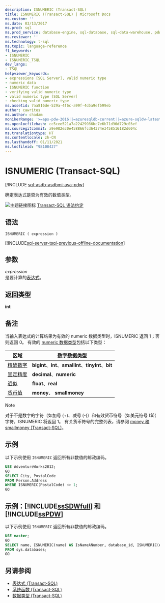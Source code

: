 ```yaml
---
description: ISNUMERIC (Transact-SQL)
title: ISNUMERIC (Transact-SQL) | Microsoft Docs
ms.custom: ''
ms.date: 03/13/2017
ms.prod: sql
ms.prod_service: database-engine, sql-database, sql-data-warehouse, pdw
ms.reviewer: ''
ms.technology: t-sql
ms.topic: language-reference
f1_keywords:
- ISNUMERIC
- ISNUMERIC_TSQL
dev_langs:
- TSQL
helpviewer_keywords:
- expressions [SQL Server], valid numeric type
- numeric data
- ISNUMERIC function
- verifying valid numeric type
- valid numeric type [SQL Server]
- checking valid numeric type
ms.assetid: 7aa816de-529a-4f6c-a99f-4d5a9ef599eb
author: cawrites
ms.author: chadam
monikerRange: '>=aps-pdw-2016||=azuresqldb-current||=azure-sqldw-latest||>=sql-server-2016||>=sql-server-linux-2017||=azuresqldb-mi-current'
ms.openlocfilehash: cc5cee521a7a22429986bc7e6b71d96d729c03ef
ms.sourcegitcommit: a9e982e30e458866fcd64374e3458516182d604c
ms.translationtype: HT
ms.contentlocale: zh-CN
ms.lasthandoff: 01/11/2021
ms.locfileid: "98100427"
---
```

# <a name="isnumeric-transact-sql"></a>ISNUMERIC (Transact-SQL)
[!INCLUDE [sql-asdb-asdbmi-asa-pdw](../../includes/applies-to-version/sql-asdb-asdbmi-asa-pdw.md)]

  确定表达式是否为有效的数值类型。  
  
 ![主题链接图标](../../database-engine/configure-windows/media/topic-link.gif "“主题链接”图标") [Transact-SQL 语法约定](../../t-sql/language-elements/transact-sql-syntax-conventions-transact-sql.md)  
  
## <a name="syntax"></a>语法  
  
```syntaxsql 
ISNUMERIC ( expression )  
```  
  
[!INCLUDE[sql-server-tsql-previous-offline-documentation](../../includes/sql-server-tsql-previous-offline-documentation.md)]

## <a name="arguments"></a>参数
 *expression*  
 是要计算的[表达式](../../t-sql/language-elements/expressions-transact-sql.md)。  
  
## <a name="return-types"></a>返回类型  
 **int**  
  
## <a name="remarks"></a>备注  
 当输入表达式的计算结果为有效的 numeric 数据类型时，ISNUMERIC 返回 1；否则返回 0。 有效的 [numeric 数据类型](../../t-sql/data-types/numeric-types.md)包括以下类型：  

| 区域 | 数字数据类型 |
|-|-|
| [精确数字](../../t-sql/data-types/int-bigint-smallint-and-tinyint-transact-sql.md) | **bigint**、**int**、**smallint**、**tinyint**、**bit** |
| [固定精度](../../t-sql/data-types/decimal-and-numeric-transact-sql.md) | **decimal**、**numeric** |
| [近似](../../t-sql/data-types/float-and-real-transact-sql.md) | **float**、**real** |
| [货币值](../../t-sql/data-types/money-and-smallmoney-transact-sql.md) | **money**、 **smallmoney** |

> [!NOTE]  
> 对于不是数字的字符（如加号 (+)、减号 (-)）和有效货币符号（如美元符号 ($)）字符，ISNUMERIC 将返回 1。 有关货币符号的完整列表，请参阅 [money 和 smallmoney (Transact-SQL)](../../t-sql/data-types/money-and-smallmoney-transact-sql.md)。  
  
## <a name="examples"></a>示例  
 以下示例使用 `ISNUMERIC` 返回所有非数值的邮政编码。  
  
```sql
USE AdventureWorks2012;  
GO  
SELECT City, PostalCode  
FROM Person.Address   
WHERE ISNUMERIC(PostalCode) <> 1;  
GO  
```  
  
## <a name="examples-sssdwfull-and-sspdw"></a>示例：[!INCLUDE[ssSDWfull](../../includes/sssdwfull-md.md)] 和 [!INCLUDE[ssPDW](../../includes/sspdw-md.md)]  
 以下示例使用 `ISNUMERIC` 返回所有非数值的邮政编码。  
  
```sql
USE master;  
GO  
SELECT name, ISNUMERIC(name) AS IsNameANumber, database_id, ISNUMERIC(database_id) AS IsIdANumber   
FROM sys.databases;  
GO  
```  
  
## <a name="see-also"></a>另请参阅

- [表达式 (Transact-SQL)](../../t-sql/language-elements/expressions-transact-sql.md)
- [系统函数 (Transact-SQL)](../../relational-databases/system-functions/system-functions-category-transact-sql.md)
- [数据类型 (Transact-SQL)](../../t-sql/data-types/data-types-transact-sql.md)
